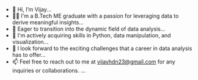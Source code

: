 - 👋 Hi, I’m Vijay...
- 👩‍🔧 I'm a B.Tech ME graduate with a passion for leveraging data to derive meaningful insights...
- 📅 Eager to transition into the dynamic field of data analysis...
- 👀 I'm actively acquiring skills in Python, data manipulation, and visualization...
- 💞️ I look forward to the exciting challenges that a career in data analysis has to offer...
- 📫 Feel free to reach out to me at vijayhdn23@gmail.com for any inquiries or collaborations. ...

<!---
Vijay23112000/Vijay23112000 is a ✨ special ✨ repository because its `README.md` (this file) appears on your GitHub profile.
You can click the Preview link to take a look at your changes.
--->

